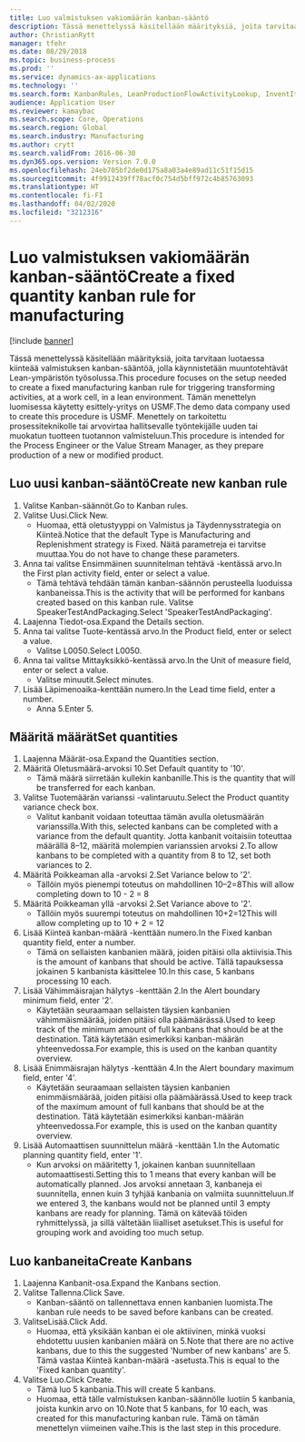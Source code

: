 ```yaml
---
title: Luo valmistuksen vakiomäärän kanban-sääntö
description: Tässä menettelyssä käsitellään määrityksiä, joita tarvitaan luotaessa kiinteää valmistuksen kanban-sääntöä, jolla käynnistetään muuntotehtävät Lean-ympäristön työsolussa.
author: ChristianRytt
manager: tfehr
ms.date: 08/29/2018
ms.topic: business-process
ms.prod: ''
ms.service: dynamics-ax-applications
ms.technology: ''
ms.search.form: KanbanRules, LeanProductionFlowActivityLookup, InventItemIdLookupSimple, UnitOfMeasureLookup, KanbanCreate
audience: Application User
ms.reviewer: kamaybac
ms.search.scope: Core, Operations
ms.search.region: Global
ms.search.industry: Manufacturing
ms.author: crytt
ms.search.validFrom: 2016-06-30
ms.dyn365.ops.version: Version 7.0.0
ms.openlocfilehash: 24eb705bf2de0d175a8a03a4e89ad11c51f15d15
ms.sourcegitcommit: 4f9912439ff78acf0c754d5bff972c4b85763093
ms.translationtype: HT
ms.contentlocale: fi-FI
ms.lasthandoff: 04/02/2020
ms.locfileid: "3212316"
---
```

# <a name="create-a-fixed-quantity-kanban-rule-for-manufacturing"></a><span data-ttu-id="d3929-103">Luo valmistuksen vakiomäärän kanban-sääntö</span><span class="sxs-lookup"><span data-stu-id="d3929-103">Create a fixed quantity kanban rule for manufacturing</span></span>

[!include [banner](../../includes/banner.md)]

<span data-ttu-id="d3929-104">Tässä menettelyssä käsitellään määrityksiä, joita tarvitaan luotaessa kiinteää valmistuksen kanban-sääntöä, jolla käynnistetään muuntotehtävät Lean-ympäristön työsolussa.</span><span class="sxs-lookup"><span data-stu-id="d3929-104">This procedure focuses on the setup needed to create a fixed manufacturing kanban rule for triggering transforming activities, at a work cell, in a lean environment.</span></span> <span data-ttu-id="d3929-105">Tämän menettelyn luomisessa käytetty esittely-yritys on USMF.</span><span class="sxs-lookup"><span data-stu-id="d3929-105">The demo data company used to create this procedure is USMF.</span></span> <span data-ttu-id="d3929-106">Menettely on tarkoitettu prosessiteknikolle tai arvovirtaa hallitsevalle työntekijälle uuden tai muokatun tuotteen tuotannon valmisteluun.</span><span class="sxs-lookup"><span data-stu-id="d3929-106">This procedure is intended for the Process Engineer or the Value Stream Manager, as they prepare production of a new or modified product.</span></span>


## <a name="create-new-kanban-rule"></a><span data-ttu-id="d3929-107">Luo uusi kanban-sääntö</span><span class="sxs-lookup"><span data-stu-id="d3929-107">Create new kanban rule</span></span>
1. <span data-ttu-id="d3929-108">Valitse Kanban-säännöt.</span><span class="sxs-lookup"><span data-stu-id="d3929-108">Go to Kanban rules.</span></span>
2. <span data-ttu-id="d3929-109">Valitse Uusi.</span><span class="sxs-lookup"><span data-stu-id="d3929-109">Click New.</span></span>
    * <span data-ttu-id="d3929-110">Huomaa, että oletustyyppi on Valmistus ja Täydennysstrategia on Kiinteä.</span><span class="sxs-lookup"><span data-stu-id="d3929-110">Notice that the default Type is Manufacturing and Replenishment strategy is Fixed.</span></span> <span data-ttu-id="d3929-111">Näitä parametreja ei tarvitse muuttaa.</span><span class="sxs-lookup"><span data-stu-id="d3929-111">You do not have to change these parameters.</span></span>  
3. <span data-ttu-id="d3929-112">Anna tai valitse Ensimmäinen suunnitelman tehtävä -kentässä arvo.</span><span class="sxs-lookup"><span data-stu-id="d3929-112">In the First plan activity field, enter or select a value.</span></span>
    * <span data-ttu-id="d3929-113">Tämä tehtävä tehdään tämän kanban-säännön perusteella luoduissa kanbaneissa.</span><span class="sxs-lookup"><span data-stu-id="d3929-113">This is the activity that will be performed for kanbans created based on this kanban rule.</span></span>  <span data-ttu-id="d3929-114">Valitse SpeakerTestAndPackaging.</span><span class="sxs-lookup"><span data-stu-id="d3929-114">Select 'SpeakerTestAndPackaging'.</span></span>  
4. <span data-ttu-id="d3929-115">Laajenna Tiedot-osa.</span><span class="sxs-lookup"><span data-stu-id="d3929-115">Expand the Details section.</span></span>
5. <span data-ttu-id="d3929-116">Anna tai valitse Tuote-kentässä arvo.</span><span class="sxs-lookup"><span data-stu-id="d3929-116">In the Product field, enter or select a value.</span></span>
    * <span data-ttu-id="d3929-117">Valitse L0050.</span><span class="sxs-lookup"><span data-stu-id="d3929-117">Select L0050.</span></span>  
6. <span data-ttu-id="d3929-118">Anna tai valitse Mittayksikkö-kentässä arvo.</span><span class="sxs-lookup"><span data-stu-id="d3929-118">In the Unit of measure field, enter or select a value.</span></span>
    * <span data-ttu-id="d3929-119">Valitse minuutit.</span><span class="sxs-lookup"><span data-stu-id="d3929-119">Select minutes.</span></span>  
7. <span data-ttu-id="d3929-120">Lisää Läpimenoaika-kenttään numero.</span><span class="sxs-lookup"><span data-stu-id="d3929-120">In the Lead time field, enter a number.</span></span>
    * <span data-ttu-id="d3929-121">Anna 5.</span><span class="sxs-lookup"><span data-stu-id="d3929-121">Enter 5.</span></span>  

## <a name="set-quantities"></a><span data-ttu-id="d3929-122">Määritä määrät</span><span class="sxs-lookup"><span data-stu-id="d3929-122">Set quantities</span></span>
1. <span data-ttu-id="d3929-123">Laajenna Määrät-osa.</span><span class="sxs-lookup"><span data-stu-id="d3929-123">Expand the Quantities section.</span></span>
2. <span data-ttu-id="d3929-124">Määritä Oletusmäärä-arvoksi 10.</span><span class="sxs-lookup"><span data-stu-id="d3929-124">Set Default quantity to '10'.</span></span>
    * <span data-ttu-id="d3929-125">Tämä määrä siirretään kullekin kanbanille.</span><span class="sxs-lookup"><span data-stu-id="d3929-125">This is the quantity that will be transferred for each kanban.</span></span>  
3. <span data-ttu-id="d3929-126">Valitse Tuotemäärän varianssi -valintaruutu.</span><span class="sxs-lookup"><span data-stu-id="d3929-126">Select the Product quantity variance check box.</span></span>
    * <span data-ttu-id="d3929-127">Valitut kanbanit voidaan toteuttaa tämän avulla oletusmäärän varianssilla.</span><span class="sxs-lookup"><span data-stu-id="d3929-127">With this, selected kanbans can be completed with a variance from the default quantity.</span></span>  <span data-ttu-id="d3929-128">Jotta kanbanit voitaisiin toteuttaa määrällä 8–12, määritä molempien varianssien arvoksi 2.</span><span class="sxs-lookup"><span data-stu-id="d3929-128">To allow kanbans to be completed with a quantity from 8 to 12, set both variances to 2.</span></span>  
4. <span data-ttu-id="d3929-129">Määritä Poikkeaman alla -arvoksi 2.</span><span class="sxs-lookup"><span data-stu-id="d3929-129">Set Variance below to '2'.</span></span>
    * <span data-ttu-id="d3929-130">Tällöin myös pienempi toteutus on mahdollinen 10–2=8</span><span class="sxs-lookup"><span data-stu-id="d3929-130">This will allow completing down to 10 - 2 = 8</span></span>  
5. <span data-ttu-id="d3929-131">Määritä Poikkeaman yllä -arvoksi 2.</span><span class="sxs-lookup"><span data-stu-id="d3929-131">Set Variance above to '2'.</span></span>
    * <span data-ttu-id="d3929-132">Tällöin myös suurempi toteutus on mahdollinen 10+2=12</span><span class="sxs-lookup"><span data-stu-id="d3929-132">This will allow completing up to 10 + 2 = 12</span></span>  
6. <span data-ttu-id="d3929-133">Lisää Kiinteä kanban-määrä -kenttään numero.</span><span class="sxs-lookup"><span data-stu-id="d3929-133">In the Fixed kanban quantity field, enter a number.</span></span>
    * <span data-ttu-id="d3929-134">Tämä on sellaisten kanbanien määrä, joiden pitäisi olla aktiivisia.</span><span class="sxs-lookup"><span data-stu-id="d3929-134">This is the amount of kanbans that should be active.</span></span> <span data-ttu-id="d3929-135">Tällä tapauksessa jokainen 5 kanbanista käsittelee 10.</span><span class="sxs-lookup"><span data-stu-id="d3929-135">In this case, 5 kanbans processing 10 each.</span></span>  
7. <span data-ttu-id="d3929-136">Lisää Vähimmäisrajan hälytys -kenttään 2.</span><span class="sxs-lookup"><span data-stu-id="d3929-136">In the Alert boundary minimum field, enter '2'.</span></span>
    * <span data-ttu-id="d3929-137">Käytetään seuraamaan sellaisten täysien kanbanien vähimmäismäärää, joiden pitäisi olla päämäärässä.</span><span class="sxs-lookup"><span data-stu-id="d3929-137">Used to keep track of the minimum amount of full kanbans that should be at the destination.</span></span> <span data-ttu-id="d3929-138">Tätä käytetään esimerkiksi kanban-määrän yhteenvedossa.</span><span class="sxs-lookup"><span data-stu-id="d3929-138">For example, this is used on the kanban quantity overview.</span></span>  
8. <span data-ttu-id="d3929-139">Lisää Enimmäisrajan hälytys -kenttään 4.</span><span class="sxs-lookup"><span data-stu-id="d3929-139">In the Alert boundary maximum field, enter '4'.</span></span>
    * <span data-ttu-id="d3929-140">Käytetään seuraamaan sellaisten täysien kanbanien enimmäismäärää, joiden pitäisi olla päämäärässä.</span><span class="sxs-lookup"><span data-stu-id="d3929-140">Used to keep track of the maximum amount of full kanbans that should be at the destination.</span></span> <span data-ttu-id="d3929-141">Tätä käytetään esimerkiksi kanban-määrän yhteenvedossa.</span><span class="sxs-lookup"><span data-stu-id="d3929-141">For example, this is used on the kanban quantity overview.</span></span>  
9. <span data-ttu-id="d3929-142">Lisää Automaattisen suunnittelun määrä -kenttään 1.</span><span class="sxs-lookup"><span data-stu-id="d3929-142">In the Automatic planning quantity field, enter '1'.</span></span>
    * <span data-ttu-id="d3929-143">Kun arvoksi on määritetty 1, jokainen kanban suunnitellaan automaattisesti.</span><span class="sxs-lookup"><span data-stu-id="d3929-143">Setting this to 1 means that every kanban will be automatically planned.</span></span>   <span data-ttu-id="d3929-144">Jos arvoksi annetaan 3, kanbaneja ei suunnitella, ennen kuin 3 tyhjää kanbania on valmiita suunnitteluun.</span><span class="sxs-lookup"><span data-stu-id="d3929-144">If we entered 3, the kanbans would not be planned until 3 empty kanbans are ready for planning.</span></span> <span data-ttu-id="d3929-145">Tämä on kätevää töiden ryhmittelyssä, ja sillä vältetään liialliset asetukset.</span><span class="sxs-lookup"><span data-stu-id="d3929-145">This is useful for grouping work and avoiding too much setup.</span></span>  

## <a name="create-kanbans"></a><span data-ttu-id="d3929-146">Luo kanbaneita</span><span class="sxs-lookup"><span data-stu-id="d3929-146">Create Kanbans</span></span>
1. <span data-ttu-id="d3929-147">Laajenna Kanbanit-osa.</span><span class="sxs-lookup"><span data-stu-id="d3929-147">Expand the Kanbans section.</span></span>
2. <span data-ttu-id="d3929-148">Valitse Tallenna.</span><span class="sxs-lookup"><span data-stu-id="d3929-148">Click Save.</span></span>
    * <span data-ttu-id="d3929-149">Kanban-sääntö on tallennettava ennen kanbanien luomista.</span><span class="sxs-lookup"><span data-stu-id="d3929-149">The kanban rule needs to be saved before kanbans can be created.</span></span>  
3. <span data-ttu-id="d3929-150">ValitseLisää.</span><span class="sxs-lookup"><span data-stu-id="d3929-150">Click Add.</span></span>
    * <span data-ttu-id="d3929-151">Huomaa, että yksikään kanban ei ole aktiivinen, minkä vuoksi ehdotettu uusien kanbanien määrä on 5.</span><span class="sxs-lookup"><span data-stu-id="d3929-151">Note that there are no active kanbans, due to this the suggested 'Number of new kanbans' are 5.</span></span> <span data-ttu-id="d3929-152">Tämä vastaa Kiinteä kanban-määrä -asetusta.</span><span class="sxs-lookup"><span data-stu-id="d3929-152">This is equal to the 'Fixed kanban quantity'.</span></span>  
4. <span data-ttu-id="d3929-153">Valitse Luo.</span><span class="sxs-lookup"><span data-stu-id="d3929-153">Click Create.</span></span>
    * <span data-ttu-id="d3929-154">Tämä luo 5 kanbania.</span><span class="sxs-lookup"><span data-stu-id="d3929-154">This will create 5 kanbans.</span></span>  
    * <span data-ttu-id="d3929-155">Huomaa, että tälle valmistuksen kanban-säännölle luotiin 5 kanbania, joista kunkin arvo on 10.</span><span class="sxs-lookup"><span data-stu-id="d3929-155">Note that 5 kanbans, for 10 each, was created for this manufacturing kanban rule.</span></span> <span data-ttu-id="d3929-156">Tämä on tämän menettelyn viimeinen vaihe.</span><span class="sxs-lookup"><span data-stu-id="d3929-156">This is the last step in this procedure.</span></span>  

